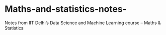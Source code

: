 # Maths-and-statistics-notes-
Notes from IIT Delhi’s Data Science and Machine Learning course – Maths &amp; Statistics
